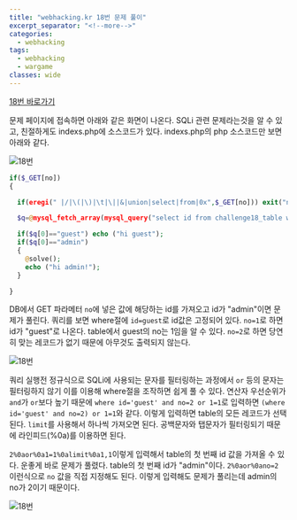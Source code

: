 ```yaml
---
title: "webhacking.kr 18번 문제 풀이"
excerpt_separator: "<!--more-->"
categories:
  - webhacking
tags:
  - webhacking
  - wargame
classes: wide
---
```


[18번 바로가기](http://webhacking.kr/challenge/web/web-32/index.php)

문제 페이지에 접속하면 아래와 같은 화면이 나온다. SQLi 관련 문제라는것을 알 수 있고, 친절하게도 indexs.php에 소스코드가 있다.
indexs.php의 php 소스코드만 보면 아래와 같다.

![18번](/img/18번_1.JPG)

```php
if($_GET[no])
{

  if(eregi(" |/|\(|\)|\t|\||&|union|select|from|0x",$_GET[no])) exit("no hack");

  $q=@mysql_fetch_array(mysql_query("select id from challenge18_table where id='guest' and no=$_GET[no]"));

  if($q[0]=="guest") echo ("hi guest"); 
  if($q[0]=="admin")
  {
    @solve();
    echo ("hi admin!");
  }

}
```

DB에서 GET 파라메터 `no`에 넣은 값에 해당하는 id를 가져오고 id가 "admin"이면 문제가 풀린다. 쿼리를 보면 where절에 `id=guest`로 id값은 고정되어 있다.
`no=1`로 하면 id가 "guest"로 나온다. table에서 guest의 no는 1임을 알 수 있다. `no=2`로 하면 당연히 맞는 레코드가 없기 때문에 아무것도 출력되지 않는다.

![18번](/img/18번_2.JPG)

쿼리 실행전 정규식으로 SQLi에 사용되는 문자를 필터링하는 과정에서 `or` 등의 문자는 필터링하지 않기 이를 이용해 where절을 조작하면 쉽게 풀 수 있다.
연산자 우선순위가 `and`가 `or`보다 높기 때문에 `where id='guest' and no=2 or 1=1`로 입력하면 `(where id='guest' and no=2) or 1=1`와 같다.
이렇게 입력하면 table의 모든 레코드가 선택된다. `limit`를 사용해서 하나씩 가져오면 된다. 공백문자와 탭문자가 필터링되기 때문에 라인피드(%0a)를 이용하면 된다.

`2%0aor%0a1=1%0alimit%0a1,1`이렇게 입력해서 table의 첫 번째 id 값을 가져올 수 있다. 운좋게 바로 문제가 풀렸다. table의 첫 번째 id가 "admin"이다.
`2%0aor%0ano=2` 이런식으로 `no` 값을 직접 지정해도 된다. 이렇게 입력해도 문제가 풀리는데 admin의 no가 2이기 때문이다.

![18번](/img/18번_3.JPG)

